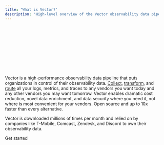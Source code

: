 ```yaml
---
title: "What is Vector?"
description: "High-level overview of the Vector observability data pipeline"
---
```


<SVG src="/optimized_svg/components_683_294.svg" />

Vector is a high-performance observability data pipeline that puts organizations
in control of their observability data. [Collect][docs.sources],
[transform][docs.transforms], and [route][docs.sinks] all your logs, metrics,
and traces to any vendors you want today and any other vendors you may want
tomorrow. Vector enables dramatic cost reduction, novel data enrichment, and
data security where you need it, not where is most convenient for your vendors.
Open source and up to 10x faster than every alternative.

Vector is downloaded millions of times per month and relied on by companies
like T-Mobile, Comcast, Zendesk, and Discord to own their observability data.

<Jump to="/guides/getting-started/">Get started</Jump>

[docs.sinks]: /docs/reference/configuration/sinks/
[docs.sources]: /docs/reference/configuration/sources/
[docs.transforms]: /docs/reference/configuration/transforms/
